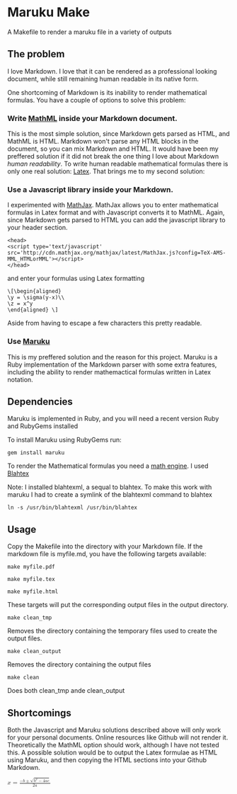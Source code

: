 Maruku Make
===========
A Makefile to render a maruku file in a variety of outputs

The problem
-----------
I love Markdown. I love that it can be rendered as a professional looking document, while still remaining human readable in its native form.

One shortcoming of Markdown is its inability to render mathematical formulas. You have a couple of options to solve this problem:

### Write [MathML](http://en.wikipedia.org/wiki/MathML) inside your Markdown document.

This is the most simple solution, since Markdown gets parsed as HTML, and MathML is HTML. Markdown won't parse any HTML blocks in the document, so you can mix Markdown and HTML. It would have been my preffered solution if it did not break the one thing I love about Markdown *human readability*. To write human readable mathematical formulas there is only one real solution: [Latex](http://en.wikibooks.org/wiki/LaTeX/Mathematics). That brings me to my second solution:

### Use a Javascript library inside your Markdown.

I experimented with [MathJax](http://www.mathjax.org/). MathJax allows you to enter mathematical formulas in Latex format and with Javascript converts it to MathML. Again, since Markdown gets parsed to HTML you can add the javascript library to your header section.

```
<head>
<script type='text/javascript' src='http://cdn.mathjax.org/mathjax/latest/MathJax.js?config=TeX-AMS-MML_HTMLorMML'></script>
</head>
```

and enter your formulas using Latex formatting

```
\[\begin{aligned}
\y = \sigma(y-x)\\
\z = x^y
\end{aligned} \]
```

Aside from having to escape a few characters this pretty readable.

### Use [Maruku](https://github.com/bhollis/maruku)

This is my preffered solution and the reason for this project. Maruku is a Ruby implementation of the Markdown parser with some extra features, including the ability to render mathemactical formulas written in Latex notation.

Dependencies
------------
Maruku is implemented in Ruby, and you will need a recent version Ruby and RubyGems installed

To install Maruku using RubyGems run:

`gem install maruku`

To render the Mathematical formulas you need a [math engine](http://rdoc.info/github/bhollis/maruku/master/file/docs/math.md). 
I used [Blahtex](http://gva.noekeon.org/blahtexml/)

Note: I installed blahtexml, a sequal to blahtex.  To make this work with maruku I had to create a symlink of the blahtexml command to blahtex

`ln -s /usr/bin/blahtexml /usr/bin/blahtex`

Usage
-----
Copy the Makefile into the directory with your Markdown file.
If the markdown file is myfile.md, you have the following targets available:

`make myfile.pdf`

`make myfile.tex`

`make myfile.html`

These targets will put the corresponding output files in the output directory.

`make clean_tmp`

Removes the  directory containing the temporary files used to create the output files.

`make clean_output`

Removes the directory containing the output files

`make clean`

Does both clean\_tmp ande clean\_output


Shortcomings
------------
Both the Javascript and Maruku solutions described above will only work for your personal documents. Online resources like Github will not render it. Theoretically the MathML option should work, although I have not tested this. A possible solution would be to output the Latex formulae as HTML using Maruku, and then copying the HTML sections into your Github Markdown.


<math mode="display" xmlns="http://www.w3.org/1998/Math/MathML">
  <mrow>
    <mi>x</mi>
    <mo>=</mo>
    <mfrac>
      <mrow>
        <mo form="prefix">&#x2212;<!-- − --></mo>
        <mi>b</mi>
        <mo>&#x00B1;<!-- &PlusMinus; --></mo>
        <msqrt>
          <msup>
            <mi>b</mi>
            <mn>2</mn>
          </msup>
          <mo>&#x2212;<!-- − --></mo>
          <mn>4</mn>
          <mo>&#x2062;<!-- &InvisibleTimes; --></mo>
          <mi>a</mi>
          <mo>&#x2062;<!-- &InvisibleTimes; --></mo>
          <mi>c</mi>
        </msqrt>
      </mrow>
      <mrow>
        <mn>2</mn>
        <mo>&#x2062;<!-- &InvisibleTimes; --></mo>
        <mi>a</mi>
      </mrow>
    </mfrac>
  </mrow>
  <annotation encoding="TeX">
     x=\frac{-b \pm \sqrt{b^2 - 4ac}}{2a}
  </annotation>
  <annotation encoding="StarMath 5.0">
     x={-b plusminus sqrt {b^2 - 4 ac}} over {2 a}
  </annotation>
</math>

